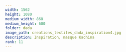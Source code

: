 ```yaml
---
width: 1562
height: 1080
medium_width: 868
medium_height: 600
folder: dada
image_path: creations_textiles_dada_inspiration4.jpg
description: Inspiration, masque Kachina
rank: 11
---
```


